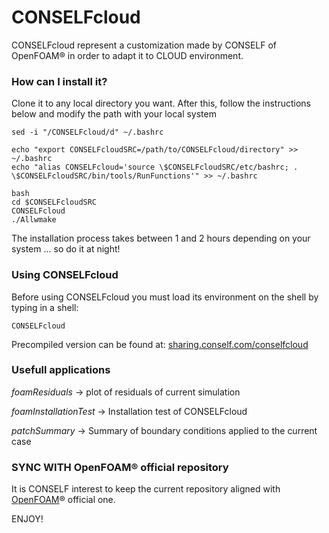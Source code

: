 # CONSELFcloud #

CONSELFcloud represent a customization made by CONSELF of OpenFOAM® in order to adapt it to CLOUD environment.

### How can I install it? ###

Clone it to any local directory you want. After this, follow the instructions below and modify the path with your local system

```
sed -i "/CONSELFcloud/d" ~/.bashrc

echo "export CONSELFcloudSRC=/path/to/CONSELFcloud/directory" >> ~/.bashrc
echo "alias CONSELFcloud='source \$CONSELFcloudSRC/etc/bashrc; . \$CONSELFcloudSRC/bin/tools/RunFunctions'" >> ~/.bashrc

bash
cd $CONSELFcloudSRC
CONSELFcloud
./Allwmake

```

The installation process takes between 1 and 2 hours depending on your system ... so do it at night!

### Using CONSELFcloud ###

Before using CONSELFcloud you must load its environment on the shell by typing in a shell:

```
CONSELFcloud

```

Precompiled version can be found at: [sharing.conself.com/conselfcloud](http://sharing.conself.com/conselfcloud/)

### Usefull applications ###

*foamResiduals* -> plot of residuals of current simulation

*foamInstallationTest* -> Installation test of CONSELFcloud

*patchSummary* -> Summary of boundary conditions applied to the current case

### SYNC WITH OpenFOAM® official repository

It is CONSELF interest to keep the current repository aligned with [OpenFOAM](https://github.com/OpenFOAM/OpenFOAM-dev)® official one.


ENJOY!
